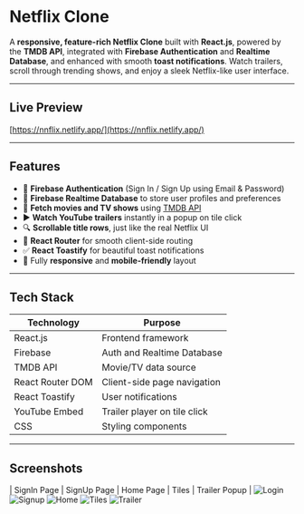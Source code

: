 # Netflix Clone

A **responsive, feature-rich Netflix Clone** built with **React.js**, powered by the **TMDB API**, integrated with **Firebase Authentication** and **Realtime Database**, and enhanced with smooth **toast notifications**. Watch trailers, scroll through trending shows, and enjoy a sleek Netflix-like user interface.

---

## Live Preview

[https://nnflix.netlify.app/](https://nnflix.netlify.app/)

---

## Features

- 🔐 **Firebase Authentication** (Sign In / Sign Up using Email & Password)
- 🧠 **Firebase Realtime Database** to store user profiles and preferences
- 🎥 **Fetch movies and TV shows** using [TMDB API](https://www.themoviedb.org/)
- ▶️ **Watch YouTube trailers** instantly in a popup on tile click
- 🔍 **Scrollable title rows**, just like the real Netflix UI
- 🧭 **React Router** for smooth client-side routing
- ✅ **React Toastify** for beautiful toast notifications
- 📱 Fully **responsive** and **mobile-friendly** layout

---

## Tech Stack

|  Technology          |  Purpose                               |
|----------------------|----------------------------------------|
| React.js             | Frontend framework                     |
| Firebase             | Auth and Realtime Database             |
| TMDB API             | Movie/TV data source                   |
| React Router DOM     | Client-side page navigation            |
| React Toastify       | User notifications                     |
| YouTube Embed        | Trailer player on tile click           |
| CSS                  | Styling components                     |

---

## Screenshots

| SignIn Page | SignUp Page | Home Page | Tiles | Trailer Popup |
![Login](https://github.com/user-attachments/assets/52e38c3c-5bf5-4c15-a268-879db502a2d1) ![Signup](https://github.com/user-attachments/assets/2c521e83-ed3d-47a2-a615-0490f6385e89) ![Home](https://github.com/user-attachments/assets/4a85f362-ac22-4fb9-bf70-3ffd2087633c) ![Tiles](https://github.com/user-attachments/assets/9a1a3980-ad96-47ff-9f53-b2459744bfb9) ![Trailer](https://github.com/user-attachments/assets/487877c3-eeba-4e03-a9bc-6742a49304ec)


